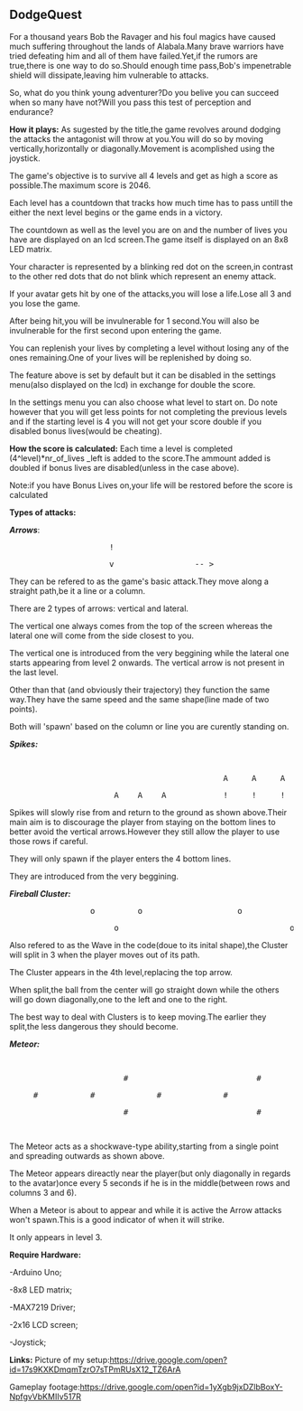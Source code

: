 



## DodgeQuest


For a thousand years Bob the Ravager and his foul magics  have caused much suffering throughout the lands of Alabala.Many brave warriors have tried defeating him and all of them have failed.Yet,if the rumors are true,there is one way to do so.Should enough time pass,Bob's impenetrable shield will dissipate,leaving him vulnerable to attacks.
   
So, what do you think young adventurer?Do you belive you can succeed when so many have not?Will you pass this test of perception and endurance?


**How it plays:**
As sugested by the title,the game revolves around dodging the attacks the antagonist will throw at you.You will do so by moving vertically,horizontally or diagonally.Movement is acomplished using the joystick.

The game's objective is to survive all 4 levels and get as high a score as possible.The maximum score is 2046.

Each level has a countdown that tracks how much time has to pass untill the either the next level begins or the game ends in a victory.

The countdown as well as the level you are on and the number of lives you have are displayed on an lcd screen.The game itself is displayed on an 8x8 LED matrix.

Your character is represented by a blinking red dot on the screen,in contrast to the other red dots that do not blink which represent an enemy attack.

If your avatar gets hit by one of the attacks,you will lose a life.Lose all 3 and you lose the game.

After being hit,you will be invulnerable for 1 second.You will also be invulnerable for the first second upon entering the game.

You can replenish your lives by completing a level without losing any of the ones remaining.One of your lives will be replenished by doing so.

The feature above is set by default but it can be disabled in the settings menu(also displayed on the lcd) in exchange for double the score.

In the settings menu you can also choose what level to start on. Do note however that you will get less points for not completing the previous levels and if the starting level is 4 you will not get your score double if you disabled bonus lives(would be cheating).

**How the score is calculated:**
Each time a level is completed  (4^level)*nr_of_lives _left is added to the score.The ammount added is doubled if bonus lives are disabled(unless in the case above).

Note:if you have Bonus Lives on,your life will be restored before the score is calculated

**Types of attacks:**

  ***Arrows***:  
  <pre>                     !                       </pre>
  <pre>                     v                 -- >   </pre>
 
They can be refered to as the game's basic attack.They move along a straight path,be it a line or a column.

There are 2 types of arrows: vertical and lateral.

The vertical one always comes from the top of the screen whereas the lateral one will come from the side closest to you.

The vertical one is introduced from the very beggining while the lateral one starts appearing from level 2 onwards. The vertical arrow is not present in the last level.
 
Other than that (and obviously their trajectory) they function the same way.They have the same speed and the same shape(line made of two points).

Both will 'spawn' based on the column or line you are curently standing on.


***Spikes:*** 
 <pre>                                                                         A     A     A      </pre>                                  <pre>                                             A     A     A               !     !     !      </pre>
 <pre>                      A    A    A            !     !     !               !     !     !      </pre>                                

Spikes will slowly rise from and return to the ground as shown above.Their main aim is to discourage the player from staying on the bottom lines to better avoid the vertical arrows.However they still allow the player to use those rows if careful.

They will only spawn if the player enters the 4 bottom lines.

They are introduced from the very beggining.


***Fireball Cluster:***
<pre>                 o         o                    o                     o       </pre>
<pre>                      o                                    o                  </pre>      

Also refered to as the Wave in the code(doue to its inital shape),the Cluster will split in 3 when the player moves out of its path.

The Cluster appears in the 4th level,replacing the top arrow.

When split,the ball from the center will go straight down while the others will go down diagonally,one to the left and one to the right.

The best way to deal with Clusters is to keep moving.The earlier they split,the less dangerous they should become.


***Meteor:***
<pre>                                                            #              </pre>
<pre>                        #                           #              #            </pre>
<pre>     #           #             #             #                            #          </pre>
<pre>                        #                           #              #            </pre>
<pre>                                                            #              </pre>

The Meteor acts as a shockwave-type ability,starting from a single point and spreading outwards as shown above.

The Meteor appears direactly near the player(but only diagonally in regards to the avatar)once every 5 seconds if he is in the middle(between rows and columns 3 and 6).

When a Meteor is about to appear and while it is active the Arrow attacks won't spawn.This is a good indicator of when it will strike.

It only appears in level 3.


**Require Hardware:**

-Arduino Uno;

-8x8 LED matrix;

-MAX7219 Driver;

-2x16 LCD screen;

-Joystick;

**Links:**
Picture of my setup:https://drive.google.com/open?id=17s9KXKDmqmTzrO7sTPmRUsX12_TZ6ArA

Gameplay footage:https://drive.google.com/open?id=1yXgb9jxDZlbBoxY-NpfgvVbKMIIv517R
